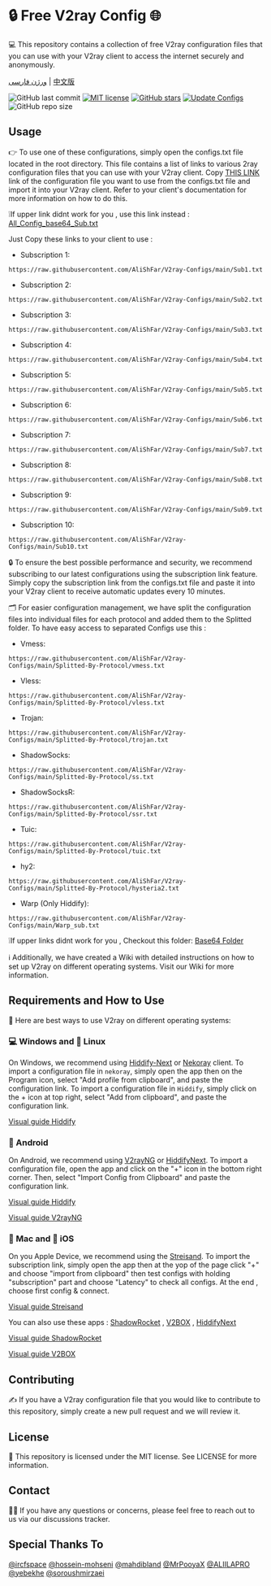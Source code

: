 # 🔒 Free V2ray Config 🌐
💻 This repository contains a collection of free V2ray configuration files that you can use with your V2ray client to access the internet securely and anonymously.

[ورژن فارسی](https://github.com/AliShFar/V2ray-Configs/blob/main/Persian-README.md) | [中文版](https://github.com/AliShFar/V2ray-Configs/blob/main/Chinese-README.md)

![GitHub last commit](https://img.shields.io/github/last-commit/AliShFar/V2ray-Configs.svg) [![MIT license](https://img.shields.io/badge/License-MIT-blue.svg)](https://lbesson.mit-license.org/) [![GitHub stars](https://img.shields.io/github/stars/AliShFar/V2ray-Configs.svg)](https://github.com/AliShFar/V2ray-Configs/stargazers) [![Update Configs](https://github.com/AliShFar/V2ray-Configs/actions/workflows/main.yml/badge.svg)](https://github.com/AliShFar/V2ray-Configs/actions/workflows/main.yml) ![GitHub repo size](https://img.shields.io/github/repo-size/AliShFar/V2ray-Configs)  




## Usage
👉 To use one of these configurations, simply open the configs.txt file located in the root directory. This file contains a list of links to various 2ray configuration files that you can use with your V2ray client. Copy [THIS LINK](https://raw.githubusercontent.com/AliShFar/V2ray-Configs/main/All_Configs_Sub.txt) link of the configuration file you want to use from the configs.txt file and import it into your V2ray client. Refer to your client's documentation for more information on how to do this.

❕If upper link didnt work for you , use this link instead : [All_Config_base64_Sub.txt](https://raw.githubusercontent.com/AliShFar/V2ray-Configs/main/All_Configs_base64_Sub.txt)

Just Copy these links to your client to use :

- Subscription 1:
```
https://raw.githubusercontent.com/AliShFar/V2ray-Configs/main/Sub1.txt
```

- Subscription 2: 
```
https://raw.githubusercontent.com/AliShFar/V2ray-Configs/main/Sub2.txt
```

- Subscription 3: 
```
https://raw.githubusercontent.com/AliShFar/V2ray-Configs/main/Sub3.txt
```

- Subscription 4: 
```
https://raw.githubusercontent.com/AliShFar/V2ray-Configs/main/Sub4.txt
```

- Subscription 5: 
```
https://raw.githubusercontent.com/AliShFar/V2ray-Configs/main/Sub5.txt
```

- Subscription 6: 
```
https://raw.githubusercontent.com/AliShFar/V2ray-Configs/main/Sub6.txt
```

- Subscription 7: 
```
https://raw.githubusercontent.com/AliShFar/V2ray-Configs/main/Sub7.txt
```

- Subscription 8: 
```
https://raw.githubusercontent.com/AliShFar/V2ray-Configs/main/Sub8.txt
```

- Subscription 9: 
```
https://raw.githubusercontent.com/AliShFar/V2ray-Configs/main/Sub9.txt
```

- Subscription 10: 
```
https://raw.githubusercontent.com/AliShFar/V2ray-Configs/main/Sub10.txt
```

🔒 To ensure the best possible performance and security, we recommend subscribing to our latest configurations using the subscription link feature. Simply copy the subscription link from the configs.txt file and paste it into your V2ray client to receive automatic updates every 10 minutes.

🗂️ For easier configuration management, we have split the configuration files into individual files for each protocol and added them to the Splitted folder. To have easy access to separated Configs use this : 

- Vmess: 
```
https://raw.githubusercontent.com/AliShFar/V2ray-Configs/main/Splitted-By-Protocol/vmess.txt
```

- Vless: 
```
https://raw.githubusercontent.com/AliShFar/V2ray-Configs/main/Splitted-By-Protocol/vless.txt
```

- Trojan: 
```
https://raw.githubusercontent.com/AliShFar/V2ray-Configs/main/Splitted-By-Protocol/trojan.txt
```

- ShadowSocks: 
```
https://raw.githubusercontent.com/AliShFar/V2ray-Configs/main/Splitted-By-Protocol/ss.txt
```

- ShadowSocksR: 
```
https://raw.githubusercontent.com/AliShFar/V2ray-Configs/main/Splitted-By-Protocol/ssr.txt
```

- Tuic:
```
https://raw.githubusercontent.com/AliShFar/V2ray-Configs/main/Splitted-By-Protocol/tuic.txt
```

- hy2:
```
https://raw.githubusercontent.com/AliShFar/V2ray-Configs/main/Splitted-By-Protocol/hysteria2.txt
```

- Warp (Only Hiddify):
```
https://raw.githubusercontent.com/AliShFar/V2ray-Configs/main/Warp_sub.txt
```

❕If upper links didnt work for you , Checkout this folder: [Base64 Folder](https://github.com/AliShFar/V2ray-Configs/tree/dev/Base64)

ℹ️ Additionally, we have created a Wiki with detailed instructions on how to set up V2ray on different operating systems. Visit our Wiki for more information.

## Requirements and How to Use
📲 Here are best ways to use V2ray on different operating systems:

### 💻 Windows and 🐧 Linux
On Windows, we recommend using [Hiddify-Next](https://github.com/hiddify/hiddify-next) or [Nekoray](https://github.com/MatsuriDayo/nekoray) client. To import a configuration file in `nekoray`, simply open the app then on the Program icon, select "Add profile from clipboard", and paste the configuration link. To import a configuration file in `Hiddify`, simply click on the + icon at top right, select "Add from clipboard", and paste the configuration link.

[Visual guide Hiddify](https://github.com/hiddify/Hiddify-Manager/wiki/Tutorial-for-HiddifyNext-app#adding-a-profile-to-the-app)


### 🤖 Android
On Android, we recommend using [V2rayNG](https://github.com/2dust/v2rayNG) or [HiddifyNext](https://github.com/hiddify/hiddify-next/releases). To import a configuration file, open the app and click on the "+" icon in the bottom right corner. Then, select "Import Config from Clipboard" and paste the configuration link.

[Visual guide Hiddify](https://github.com/hiddify/Hiddify-Manager/wiki/Tutorial-for-HiddifyNext-app#adding-a-profile-to-the-app)

[Visual guide V2rayNG](https://github.com/hiddify/Hiddify-Manager/wiki/Tutorial-for-V2rayNG-app#add-configs-to-the-app)


### 🍎 Mac and 📱 iOS
On you Apple Device, we recommend using the [Streisand](https://apps.apple.com/us/app/streisand/id6450534064). To import the subscription link, simply open the app then at the yop of the page click "+" and choose "import from clipboard" then test configs with holding "subscription" part and choose "Latency" to check all configs. At the end , choose first config & connect.

[Visual guide Streisand](https://github.com/hiddify/Hiddify-Manager/wiki/Tutorial-for-Streisand#add-subscription-link)


You can also use these apps : [ShadowRocket](https://apps.apple.com/ca/app/shadowrocket/id932747118) , [V2BOX](https://apps.apple.com/us/app/v2box-v2ray-client/id6446814690) , [HiddifyNext](https://github.com/hiddify/hiddify-next/releases)

[Visual guide ShadowRocket](https://github.com/hiddify/Hiddify-Manager/wiki/Tutorial-for-ShadowRocket-app#add-subscription-link-to-the-app)

[Visual guide V2BOX](https://github.com/hiddify/Hiddify-Manager/wiki/Tutorial-for-V2Box-app#add-subscription-links-to-the-app)

## Contributing
✍️ If you have a V2ray configuration file that you would like to contribute to this repository, simply create a new pull request and we will review it.

## License
📝 This repository is licensed under the MIT license. See LICENSE for more information.

## Contact
🙋‍♀️ If you have any questions or concerns, please feel free to reach out to us via our discussions tracker.

## Special Thanks To
[@ircfspace](https://github.com/MrPooyaX)
[@hossein-mohseni](https://github.com/hossein-mohseni)
[@mahdibland](https://github.com/mahdibland)
[@MrPooyaX](https://github.com/MrPooyaX)
[@ALIILAPRO](https://github.com/ALIILAPRO)
[@yebekhe](https://github.com/yebekhe)
[@soroushmirzaei](https://github.com/soroushmirzaei)
